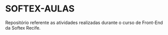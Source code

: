 # SOFTEX-AULAS
Repositório referente as atividades realizadas durante o curso de Front-End da Softex Recife.
